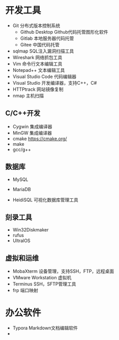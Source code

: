 # 开发工具

- Git 分布式版本控制系统
  - Github Desktop Github代码托管图形化软件
  - Gitlab 本地服务器代码托管
  - Gitee 中国代码托管
- sqlmap SQL注入漏洞扫描工具
- Wireshark 网络抓包工具
- Vim 命令行文本编辑工具
- Notepad++ 文本编辑工具
- Visual Studio Code 代码编辑器
- Visual Studio 开发编译器，支持C++，C#
- HTTPtrack 网站镜像复制
- nmap 主机扫描

## C/C++开发

- Cygwin 集成编译器
- MinGW 集成编译器
- cmake https://cmake.org/
- make
- gcc/g++

## 数据库

- MySQL
- MariaDB

- HeidiSQL 可视化数据库管理工具

## 刻录工具

- Win32Diskmaker
- rufus
- UltralOS

## 虚拟和运维

- MobaXterm 设备管理，支持SSH，FTP，远程桌面
- VMware Workstation 虚拟机
- Terminus SSH，SFTP管理工具
- frp 端口映射

# 办公软件

- Typora Markdown文档编辑软件
- 

